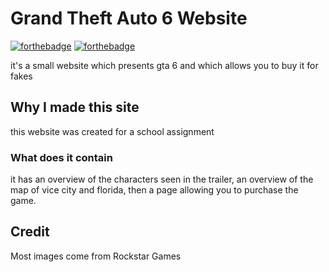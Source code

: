 # Grand Theft Auto 6 Website

[![forthebadge](https://img.shields.io/badge/HTML5-E34F26?style=for-the-badge&logo=html5&logoColor=white)](https://forthebadge.com)
[![forthebadge](https://img.shields.io/badge/CSS3-1572B6?style=for-the-badge&logo=css3&logoColor=white)](https://forthebadge.com)

it's a small website which presents gta 6 and which allows you to buy it for fakes

## Why I made this site

this website was created for a school assignment

### What does it contain

it has an overview of the characters seen in the trailer,
an overview of the map of vice city and florida, then a page allowing you to purchase the game.

## Credit
Most images come from Rockstar Games
